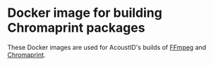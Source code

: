 # Docker image for building Chromaprint packages

These Docker images are used for AcoustID's builds of [FFmpeg](https://github.com/acoustid/ffmpeg-build) and
[Chromaprint](https://github.com/acoustid/chromaprint).
